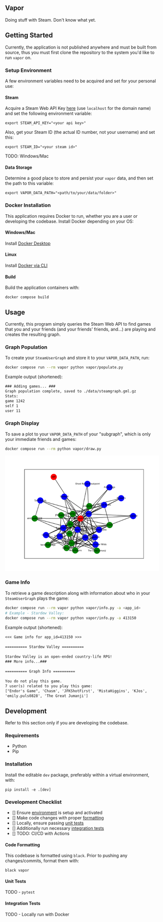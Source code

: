 Vapor
-------

Doing stuff with Steam. Don't know what yet.

## Getting Started
Currently, the application is not published anywhere and must be built from source, thus you must first clone the repository to the system you'd like to run `vapor` on.

### Setup Environment
A few environment variables need to be acquired and set for your personal use:

#### Steam
Acquire a Steam Web API Key [here](https://steamcommunity.com/dev) (use `localhost` for the domain name) and set the following environment variable:
```shell
export STEAM_API_KEY="<your api key>"
```
Also, get your Steam ID (the actual ID number, not your username) and set this:
```shell
export STEAM_ID="<your steam id>"
```
TODO: Windows/Mac

#### Data Storage
Determine a good place to store and persist your `vapor` data, and then set the path to this variable:
```shell
export VAPOR_DATA_PATH="<path/to/your/data/folder>"
```

### Docker Installation
This application requires Docker to run, whether you are a user or developing the codebase. Install Docker depending on your OS:

#### Windows/Mac
Install [Docker Desktop]()

#### Linux
Install [Docker via CLI]()

#### Build
Build the application containers with:
```shell
docker compose build
```

## Usage
Currently, this program simply queries the Steam Web API to find games that you and your friends (and your friends' friends, and...) are playing and creates the resulting graph.

### Graph Population
To create your `SteamUserGraph` and store it to your `VAPOR_DATA_PATH`, run:
```bash
docker compose run --rm vapor python vapor/populate.py
```
Example output (shortened):
```text
### Adding games... ###
Graph population complete, saved to ./data/steamgraph.gml.gz
Stats:
game 1242
self 1
user 11
```

### Graph Display
To save a plot to your `VAPOR_DATA_PATH` of your "subgraph", which is only your immediate friends and games:
```bash
docker compose run --rm python vapor/draw.py
```
![subgraph](docs/images/subgraph.png)

### Game Info
To retrieve a game description along with information about who in your `SteamUserGraph` plays the game:
```bash
docker compose run --rm vapor python vapor/info.py -a <app_id>
# Example - Stardew Valley:
docker compose run --rm vapor python vapor/info.py -a 413150
```
Example output (shortened):
```text
<<< Game info for app_id=413150 >>>

========== Stardew Valley ==========

Stardew Valley is an open-ended country-life RPG!
### More info...###

========== Graph Info ==========

You do not play this game.
7 user(s) related to you play this game:
["Endor's Game", 'Chasm', 'JFKShotFirst', 'MistaHiggins', 'KJos', 'emily.puls0828', 'The Great Jumanji']
```

## Development
Refer to this section only if you are developing the codebase. 

### Requirements
- Python
- Pip

### Installation
Install the editable `dev` package, preferably within a virtual environment, with:
```shell
pip install -e .[dev]
```

### Development Checklist
- [] Ensure [environment](#installation) is setup and activated
- [] Make code changes with proper [formatting](#code-formatting)
- [] Locally, ensure passing [unit tests](#unit-tests)
- [] Additionally run necessary [integration tests](#integration-tests)
- [] TODO: CI/CD with Actions

#### Code Formatting
This codebase is formatted using `black`. Prior to pushing any changes/commits, format them with:
```shell
black vapor
```

#### Unit Tests
TODO - `pytest`

#### Integration Tests
TODO - Locally run with Docker 
